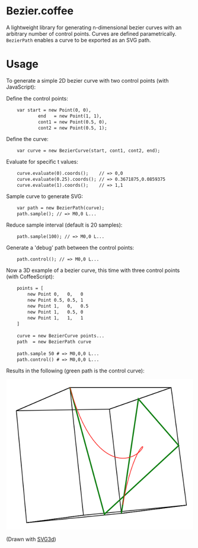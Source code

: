 Bezier.coffee
=====

A lightweight library for generating n-dimensional bezier curves with an arbitrary number of control points.
Curves are defined parametrically. `BezierPath` enables a curve to be exported as an SVG path.

Usage
=====

To generate a simple 2D bezier curve with two control points (with JavaScript):

Define the control points:
		
		var start = new Point(0, 0),
				end   = new Point(1, 1),
				cont1 = new Point(0.5, 0),
				cont2 = new Point(0.5, 1);

Define the curve:
		
		var curve = new BezierCurve(start, cont1, cont2, end);

Evaluate for specific t values:
		
		curve.evaluate(0).coords();    // => 0,0
		curve.evaluate(0.25).coords(); // => 0.3671875,0.0859375
		curve.evaluate(1).coords();    // => 1,1

Sample curve to generate SVG:
		
		var path = new BezierPath(curve);
		path.sample(); // => M0,0 L...

Reduce sample interval (default is 20 samples):
		
		path.sample(100); // => M0,0 L...

Generate a 'debug' path between the control points:

		path.control(); // => M0,0 L...

Now a 3D example of a bezier curve, this time with three control points (with CoffeeScript):

		points = [
			new Point 0,   0,   0  
			new Point 0.5, 0.5, 1  
			new Point 1,   0,   0.5
			new Point 1,   0.5, 0  
			new Point 1,   1,   1  
		]

		curve = new BezierCurve points...
		path  = new BezierPath curve

		path.sample 50 # => M0,0,0 L...
		path.control() # => M0,0,0 L...
		
Results in the following (green path is the control curve):

![3D bezier](/images/3d_bezier.png "A 3D bezier curve")

(Drawn with [SVG3d](https://code.google.com/p/svg3d/))
